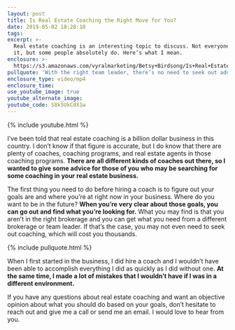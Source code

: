 ```yaml
---
layout: post
title: Is Real Estate Coaching the Right Move for You?
date: 2019-05-02 18:28:10
tags:
excerpt: >-
  Real estate coaching is an interesting topic to discuss. Not everyone needs
  it, but some people absolutely do. Here’s what I mean.
enclosure: >-
  https://s3.amazonaws.com/vyralmarketing/Betsy+Birdsong/Is+Real+Estate+Coaching+Worth+It_.mp4
pullquote: 'With the right team leader, there’s no need to seek out additional coaching.'
enclosure_type: video/mp4
enclosure_time:
use_youtube_image: true
youtube_alternate_image:
youtube_code: S8k5UkCdX1w
---
```


{% include youtube.html %}

I’ve been told that real estate coaching is a billion dollar business in this country. I don’t know if that figure is accurate, but I do know that there are plenty of coaches, coaching programs, and real estate agents in those coaching programs. **There are all different kinds of coaches out there, so I wanted to give some advice for those of you who may be searching for some coaching in your real estate business.**

The first thing you need to do before hiring a coach is to figure out your goals are and where you’re at right now in your business. Where do you want to be in the future? **When you’re very clear about those goals, you can go out and find what you’re looking for.** What you may find is that you aren’t in the right brokerage and you can get what you need from a different brokerage or team leader. If that’s the case, you may not even need to seek out coaching, which will cost you thousands.

{% include pullquote.html %}

When I first started in the business, I did hire a coach and I wouldn’t have been able to accomplish everything I did as quickly as I did without one. **At the same time, I made a lot of mistakes that I wouldn’t have if I was in a different environment.**

If you have any questions about real estate coaching and want an objective opinion about what you should do based on your goals, don’t hesitate to reach out and give me a call or send me an email. I would love to hear from you.<br>&nbsp;

&nbsp;